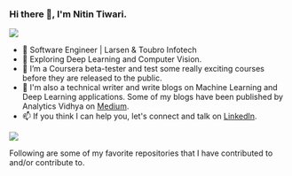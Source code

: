 ### Hi there 👋, I'm Nitin Tiwari.

![](https://komarev.com/ghpvc/?username=NSTiwari&color=dc143c)

- 🔭 Software Engineer | Larsen & Toubro Infotech
- 🌱 Exploring Deep Learning and Computer Vision.
- 👯 I’m a Coursera beta-tester and test some really exciting courses before they are released to the public. 
- 💬 I'm also a technical writer and write blogs on Machine Learning and Deep Learning applications. Some of my blogs have been published by Analytics Vidhya on [Medium](https://medium.com/@tiwarinitin1999).
- 📫 If you think I can help you, let's connect and talk on [LinkedIn](https://www.linkedin.com/in/tiwari-nitin/).

<img src="https://github-readme-stats.vercel.app/api?username=NSTiwari&&show_icons=true&title_color=ffffff&icon_color=bb2acf&text_color=daf7dc&bg_color=191919">

Following are some of my favorite repositories that I have contributed to and/or contribute to.


